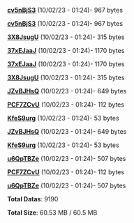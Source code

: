 [**cv5nBjS3**](/data/cv5nBjS3.txt) (10/02/23 - 01:24)- 967 bytes

[**cv5nBjS3**](/data/cv5nBjS3.txt) (10/02/23 - 01:24)- 967 bytes

[**3X8JsugU**](/data/3X8JsugU.txt) (10/02/23 - 01:24)- 315 bytes

[**37xEJaaJ**](/data/37xEJaaJ.txt) (10/02/23 - 01:24)- 1170 bytes

[**37xEJaaJ**](/data/37xEJaaJ.txt) (10/02/23 - 01:24)- 1170 bytes

[**3X8JsugU**](/data/3X8JsugU.txt) (10/02/23 - 01:24)- 315 bytes

[**JZvBJHsQ**](/data/JZvBJHsQ.txt) (10/02/23 - 01:24)- 649 bytes

[**PCF7ZCvU**](/data/PCF7ZCvU.txt) (10/02/23 - 01:24)- 112 bytes

[**KfeS9urg**](/data/KfeS9urg.txt) (10/02/23 - 01:24)- 53 bytes

[**JZvBJHsQ**](/data/JZvBJHsQ.txt) (10/02/23 - 01:24)- 649 bytes

[**KfeS9urg**](/data/KfeS9urg.txt) (10/02/23 - 01:24)- 53 bytes

[**u6QpTBZe**](/data/u6QpTBZe.txt) (10/02/23 - 01:24)- 507 bytes

[**PCF7ZCvU**](/data/PCF7ZCvU.txt) (10/02/23 - 01:24)- 112 bytes

[**u6QpTBZe**](/data/u6QpTBZe.txt) (10/02/23 - 01:24)- 507 bytes

**Total Datas**: 9190

**Total Size**: 60.53 MB / 60.5 MB